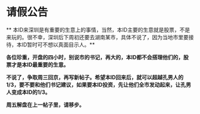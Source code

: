 请假公告
====

			

** 本ID来深圳是有重要的生意上的事情，当然，本ID主要的生意就是股票，不是来玩的。很不幸，深圳后下周初还要去湖南某市，具体不说了，因为当地市里要接待，本ID暂时可不想以真面目示人。**

**各位珍重，开盘的四小时，别说市的书记，再大的，本ID都不会搭理他们的，股票才是本ID最重要的生意。**

**不说了，争取周三回京，再写新帖子。希望本ID回来后，就可以超越孔男人的1/3，要不要和他们书记建议，如果要本ID投资，先让他们全市发动起来，让孔男人变成本ID的1/3。**

**周五解盘在上一帖子里，请移步。**
